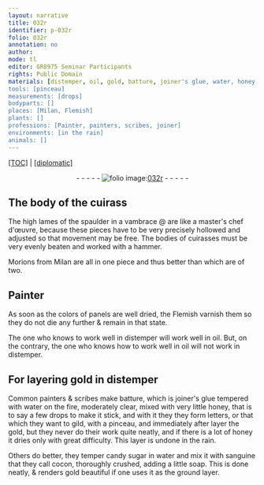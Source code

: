 ```yaml
---
layout: narrative
title: 032r
identifier: p-032r
folio: 032r
annotation: no
author:
mode: tl
editor: GR8975 Seminar Participants
rights: Public Domain
materials: [distemper, oil, gold, batture, joiner's glue, water, honey, gild, candy sugar, sanguine, cocon, soap]
tools: [pinceau]
measurements: [drops]
bodyparts: []
places: [Milan, Flemish]
plants: []
professions: [Painter, painters, scribes, joiner]
environments: [in the rain]
animals: []
---
```


<p><a href="{{ site.baseurl }}/translation/" target="_blank">[TOC]</a> | <a href="{{ site.baseurl }}/texts/p-032r_tc/">[diplomatic]</a></p><div class="folio" align="center">- - - - - <a href="http://gallica.bnf.fr/ark:/12148/btv1b10500001g/f69.image" target="_blank"><img src="https://cu-mkp.github.io/2017-workshop-edition/assets/photo-icon.png" alt="folio image: " style="display:inline-block; margin-bottom:-3px;"/>032r</a> - - - - - </div>  
  

## The body of the cuirass

 
The high lames of the spaulder in a vambrace @ are like a master's chef d'œuvre, because these pieces have to be very precisely hollowed and adjusted so that movement may be free. The bodies of cuirasses must be very evenly beaten and worked with a hammer.
 
Morions from <span class="pl">Milan</span> are all in one piece and thus better than which are of two.
 
 
  

## <span class="pro">Painter</span>

 
As soon as the colors of panels are well dried, the <span class="pl">Flemish</span> varnish them so they do not die any further & remain in that state.
 
The one who knows to work well in <span class="m">distemper</span> will work well in <span class="m">oil</span>. But, on the contrary, the one who knows how to work well in <span class="m">oil</span> will not work in <span class="m">distemper</span>.
 
 
  

## For layering <span class="m">gold</span> in distemper

 
Common <span class="pro">painters</span> & <span class="pro">scribes</span> make <span class="m">batture</span>, which is <span class="m"><span class="pro">joiner</span>'s glue</span> tempered with <span class="m">water</span> on the fire, moderately clear, mixed with very little <span class="m">honey</span>, that is to say a few <span class="ms">drops</span> to make it stick, and with it they they form letters, or that which they want to <span class="m">gild</span>, with a <span class="tl">pinceau</span>, and immediately after layer the <span class="m">gold</span>, but they never do their work quite neatly, and if there is a lot of <span class="m">honey</span> it dries only with great difficulty. This layer is undone <span class="env">in the rain</span>.
 
Others do better, they temper <span class="m">candy sugar</span> in <span class="m">water</span> and mix it with <span class="m">sanguine</span> that they call <span class="m">cocon</span>, thoroughly crushed, adding a little <span class="m">soap</span>. This is done neatly, & renders <span class="m">gold</span> beautiful if one uses it as the ground layer.
 
